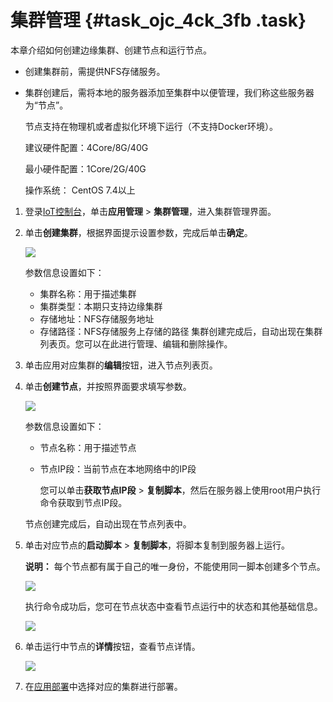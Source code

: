 # 集群管理 {#task_ojc_4ck_3fb .task}

本章介绍如何创建边缘集群、创建节点和运行节点。

-   创建集群前，需提供NFS存储服务。
-   集群创建后，需将本地的服务器添加至集群中以便管理，我们称这些服务器为“节点”。

    节点支持在物理机或者虚拟化环境下运行（不支持Docker环境）。

    建议硬件配置：4Core/8G/40G

    最小硬件配置：1Core/2G/40G

    操作系统： CentOS 7.4以上


1.  登录[IoT控制台](https://iot.console.aliyun.com)，单击**应用管理** \> **集群管理**，进入集群管理界面。 
2.  单击**创建集群**，根据界面提示设置参数，完成后单击**确定**。 

    ![](http://static-aliyun-doc.oss-cn-hangzhou.aliyuncs.com/assets/img/22237/153974412913327_zh-CN.png)

    参数信息设置如下：

    -   集群名称：用于描述集群
    -   集群类型：本期只支持边缘集群
    -   存储地址：NFS存储服务地址
    -   存储路径：NFS存储服务上存储的路径
    集群创建完成后，自动出现在集群列表页。您可以在此进行管理、编辑和删除操作。

3.  单击应用对应集群的**编辑**按钮，进入节点列表页。 
4.  单击**创建节点**，并按照界面要求填写参数。 

    ![](http://static-aliyun-doc.oss-cn-hangzhou.aliyuncs.com/assets/img/22237/153974413013328_zh-CN.png)

    参数信息设置如下：

    -   节点名称：用于描述节点
    -   节点IP段：当前节点在本地网络中的IP段

        您可以单击**获取节点IP段** \> **复制脚本**，然后在服务器上使用root用户执行命令获取到节点IP段。

    节点创建完成后，自动出现在节点列表中。

5.  单击对应节点的**启动脚本** \> **复制脚本**，将脚本复制到服务器上运行。 

    **说明：** 每个节点都有属于自己的唯一身份，不能使用同一脚本创建多个节点。

    ![](http://static-aliyun-doc.oss-cn-hangzhou.aliyuncs.com/assets/img/22237/153974413013332_zh-CN.png)

    执行命令成功后，您可在节点状态中查看节点运行中的状态和其他基础信息。

    ![](http://static-aliyun-doc.oss-cn-hangzhou.aliyuncs.com/assets/img/22237/153974413013388_zh-CN.png)

6.  单击运行中节点的**详情**按钮，查看节点详情。 

    ![](http://static-aliyun-doc.oss-cn-hangzhou.aliyuncs.com/assets/img/22237/153974413013389_zh-CN.png)

7.  在[应用部署](cn.zh-CN/应用管理/应用部署.md#)中选择对应的集群进行部署。 

